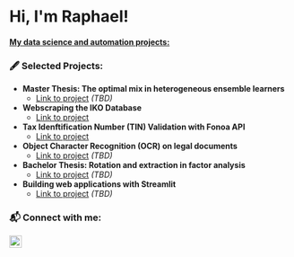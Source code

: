 <h1>Hi, I'm Raphael! </h1>
<h4><a href="https://github.com/raphaelhanke">My data science and automation projects:</a></h4>

<h3> 🖋️ Selected Projects:</h3>

- <b>Master Thesis: The optimal mix in heterogeneous ensemble learners</b>
  - [Link to project](https://github.com/) _(TBD)_
- <b>Webscraping the IKO Database</b>
  - [Link to project](https://github.com/raphaelhanke/IKO_webscraper)
- <b>Tax Idenftification Number (TIN) Validation with Fonoa API</b>
  - [Link to project](https://github.com/raphaelhanke/fonoa)
- <b>Object Character Recognition (OCR) on legal documents</b>
  - [Link to project](https://github.com/) _(TBD)_
- <b>Bachelor Thesis: Rotation and extraction in factor analysis</b>
  - [Link to project](https://github.com/) _(TBD)_
- <b>Building web applications with Streamlit</b>
  - [Link to project](https://github.com/) _(TBD)_

<h3> 📬 Connect with me:</h3>

[<img align="left" alt="RaphaelHanke | LinkedIn" width="22px" src="https://cdn.jsdelivr.net/npm/simple-icons@v3/icons/linkedin.svg" />][linkedin]

[linkedin]: https://www.linkedin.com/in/raphael-h-467567146/

